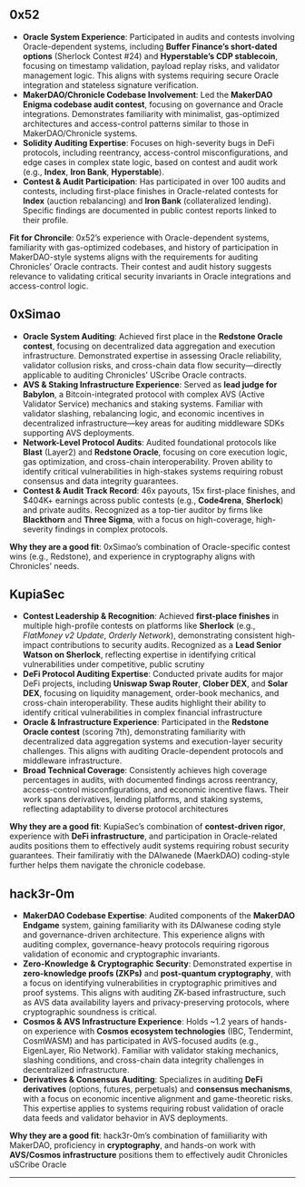## 0x52  

- **Oracle System Experience**: Participated in audits and contests involving Oracle-dependent systems, including **Buffer Finance’s short-dated options** (Sherlock Contest #24) and **Hyperstable’s CDP stablecoin**, focusing on timestamp validation, payload replay risks, and validator management logic. This aligns with systems requiring secure Oracle integration and stateless signature verification.  
- **MakerDAO/Chronicle Codebase Involvement**: Led the **MakerDAO Enigma codebase audit contest**, focusing on governance and Oracle integrations. Demonstrates familiarity with minimalist, gas-optimized architectures and access-control patterns similar to those in MakerDAO/Chronicle systems.  
- **Solidity Auditing Expertise**: Focuses on high-severity bugs in DeFi protocols, including reentrancy, access-control misconfigurations, and edge cases in complex state logic, based on contest and audit work (e.g., **Index**, **Iron Bank**, **Hyperstable**).  
- **Contest & Audit Participation**: Has participated in over 100 audits and contests, including first-place finishes in Oracle-related contests for **Index** (auction rebalancing) and **Iron Bank** (collateralized lending). Specific findings are documented in public contest reports linked to their profile.  

**Fit for Chroncile**: 0x52’s experience with Oracle-dependent systems, familiarity with gas-optimized codebases, and history of participation in MakerDAO-style systems aligns with the requirements for auditing Chronicles’ Oracle contracts. Their contest and audit history suggests relevance to validating critical security invariants in Oracle integrations and access-control logic.  


## 0xSimao  

- **Oracle System Auditing**: Achieved first place in the **Redstone Oracle contest**, focusing on decentralized data aggregation and execution infrastructure. Demonstrated expertise in assessing Oracle reliability, validator collusion risks, and cross-chain data flow security—directly applicable to auditing Chronicles’ UScribe Oracle contracts.  
- **AVS & Staking Infrastructure Experience**: Served as **lead judge for Babylon**, a Bitcoin-integrated protocol with complex AVS (Active Validator Service) mechanics and staking systems. Familiar with validator slashing, rebalancing logic, and economic incentives in decentralized infrastructure—key areas for auditing middleware SDKs supporting AVS deployments.  
- **Network-Level Protocol Audits**: Audited foundational protocols like **Blast** (Layer2) and **Redstone Oracle**, focusing on core execution logic, gas optimization, and cross-chain interoperability. Proven ability to identify critical vulnerabilities in high-stakes systems requiring robust consensus and data integrity guarantees.  
- **Contest & Audit Track Record**: 46x payouts, 15x first-place finishes, and $404K+ earnings across public contests (e.g., **Code4rena**, **Sherlock**) and private audits. Recognized as a top-tier auditor by firms like **Blackthorn** and **Three Sigma**, with a focus on high-coverage, high-severity findings in complex protocols.  

**Why they are a good fit**: 0xSimao’s combination of Oracle-specific contest wins (e.g., Redstone), and experience in cryptography aligns with Chronicles’ needs.


## KupiaSec  

- **Contest Leadership & Recognition**: Achieved **first-place finishes** in multiple high-profile contests on platforms like **Sherlock** (e.g., *FlatMoney v2 Update*, *Orderly Network*), demonstrating consistent high-impact contributions to security audits. Recognized as a **Lead Senior Watson on Sherlock**, reflecting expertise in identifying critical vulnerabilities under competitive, public scrutiny 
- **DeFi Protocol Auditing Expertise**: Conducted private audits for major DeFi projects, including **Uniswap Swap Router**, **Clober DEX**, and **Solar DEX**, focusing on liquidity management, order-book mechanics, and cross-chain interoperability. These audits highlight their ability to identify critical vulnerabilities in complex financial infrastructure 
- **Oracle & Infrastructure Experience**: Participated in the **Redstone Oracle contest** (scoring 7th), demonstrating familiarity with decentralized data aggregation systems and execution-layer security challenges. This aligns with auditing Oracle-dependent protocols and middleware infrastructure.  
- **Broad Technical Coverage**: Consistently achieves high coverage percentages in audits, with documented findings across reentrancy, access-control misconfigurations, and economic incentive flaws. Their work spans derivatives, lending platforms, and staking systems, reflecting adaptability to diverse protocol architectures 

**Why they are a good fit**: KupiaSec’s combination of **contest-driven rigor**, experience with **DeFi infrastructure**, and participation in Oracle-related audits positions them to effectively audit systems requiring robust security guarantees. Their familiratiy with the DAIwanede (MaerkDAO) coding-style further helps them navigate the chronicle codebase.

## hack3r-0m  

- **MakerDAO Codebase Expertise**: Audited components of the **MakerDAO Endgame** system, gaining familiarity with its DAIwanese coding style and governance-driven architecture. This experience aligns with auditing complex, governance-heavy protocols requiring rigorous validation of economic and cryptographic invariants.  
- **Zero-Knowledge & Cryptographic Security**: Demonstrated expertise in **zero-knowledge proofs (ZKPs)** and **post-quantum cryptography**, with a focus on identifying vulnerabilities in cryptographic primitives and proof systems. This aligns with auditing ZK-based infrastructure, such as AVS data availability layers and privacy-preserving protocols, where cryptographic soundness is critical.  
- **Cosmos & AVS Infrastructure Experience**: Holds ~1.2 years of hands-on experience with **Cosmos ecosystem technologies** (IBC, Tendermint, CosmWASM) and has participated in AVS-focused audits (e.g., EigenLayer, Rio Network). Familiar with validator staking mechanics, slashing conditions, and cross-chain data integrity challenges in decentralized infrastructure.  
- **Derivatives & Consensus Auditing**: Specializes in auditing **DeFi derivatives** (options, futures, perpetuals) and **consensus mechanisms**, with a focus on economic incentive alignment and game-theoretic risks. This expertise applies to systems requiring robust validation of oracle data feeds and validator behavior in AVS deployments.  

**Why they are a good fit**: hack3r-0m’s combination of famiiliarity with MakerDAO, proficiency in **cryptography**, and hands-on work with **AVS/Cosmos infrastructure** positions them to effectively audit Chronicles uSCribe Oracle 


---